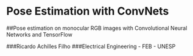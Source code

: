 # Pose Estimation with ConvNets
##Pose estimation on monocular RGB images with Convolutional Neural Networks and TensorFlow

###Ricardo Achilles Filho
###Electrical Engineering - FEB - UNESP
